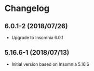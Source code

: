 # Changelog

## 6.0.1-2 (2018/07/26)

* Upgrade to Insomnia 6.0.1

## 5.16.6-1 (2018/07/13)

* Initial version based on Insomnia 5.16.6

